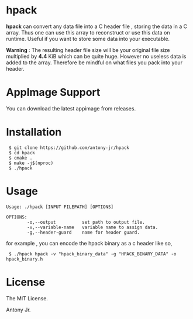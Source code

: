 # hpack

**hpack** can convert any data file into a C header file , storing the data in a C array. Thus one can use this array to reconstruct or use this data on runtime.
Useful if you want to store some data into your executable.

**Warning** : The resulting header file size will be your original file size multiplied by **4.4** KiB which can be quite huge. However no useless data is added to the array.
Therefore be mindful on what files you pack into your header.

# AppImage Support

You can download the latest appimage from releases.

# Installation

```
 $ git clone https://github.com/antony-jr/hpack
 $ cd hpack
 $ cmake .
 $ make -j$(nproc)
 $ ./hpack 
```

# Usage

```
Usage: ./hpack [INPUT FILEPATH] [OPTIONS]

OPTIONS: 
        -o,--output          set path to output file.
        -v,--variable-name   variable name to assign data.
        -g,--header-guard    name for header guard.
```

for example , you can encode the hpack binary as a c header like so,

```
 $ ./hpack hpack -v "hpack_binary_data" -g "HPACK_BINARY_DATA" -o hpack_binary.h
```

# License

The MIT License.

Antony Jr.
 
